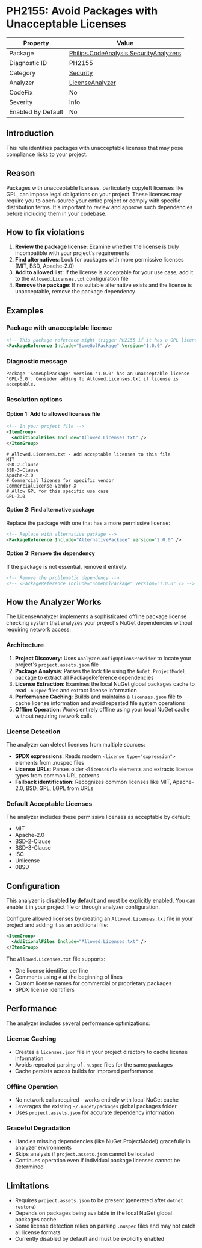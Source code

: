 # PH2155: Avoid Packages with Unacceptable Licenses

| Property | Value  |
|--|--|
| Package | [Philips.CodeAnalysis.SecurityAnalyzers](https://www.nuget.org/packages/Philips.CodeAnalysis.SecurityAnalyzers) |
| Diagnostic ID | PH2155 |
| Category  | [Security](../Security.md) |
| Analyzer | [LicenseAnalyzer](https://github.com/philips-software/roslyn-analyzers/blob/main/Philips.CodeAnalysis.SecurityAnalyzers/LicenseAnalyzer.cs)
| CodeFix  | No |
| Severity | Info |
| Enabled By Default | No |

## Introduction

This rule identifies packages with unacceptable licenses that may pose compliance risks to your project.

## Reason

Packages with unacceptable licenses, particularly copyleft licenses like GPL, can impose legal obligations on your project. These licenses may require you to open-source your entire project or comply with specific distribution terms. It's important to review and approve such dependencies before including them in your codebase.

## How to fix violations

1. **Review the package license**: Examine whether the license is truly incompatible with your project's requirements
2. **Find alternatives**: Look for packages with more permissive licenses (MIT, BSD, Apache-2.0)
3. **Add to allowed list**: If the license is acceptable for your use case, add it to the `Allowed.Licenses.txt` configuration file
4. **Remove the package**: If no suitable alternative exists and the license is unacceptable, remove the package dependency

## Examples

### Package with unacceptable license

```xml
<!-- This package reference might trigger PH2155 if it has a GPL license -->
<PackageReference Include="SomeGplPackage" Version="1.0.0" />
```

### Diagnostic message

```
Package 'SomeGplPackage' version '1.0.0' has an unacceptable license 'GPL-3.0'. Consider adding to Allowed.Licenses.txt if license is acceptable.
```

### Resolution options

#### Option 1: Add to allowed licenses file

```xml
<!-- In your project file -->
<ItemGroup>
  <AdditionalFiles Include="Allowed.Licenses.txt" />
</ItemGroup>
```

```text
# Allowed.Licenses.txt - Add acceptable licenses to this file
MIT
BSD-2-Clause
BSD-3-Clause
Apache-2.0
# Commercial license for specific vendor
CommercialLicense-Vendor-X
# Allow GPL for this specific use case
GPL-3.0
```

#### Option 2: Find alternative package

Replace the package with one that has a more permissive license:

```xml
<!-- Replace with alternative package -->
<PackageReference Include="AlternativePackage" Version="2.0.0" />
```

#### Option 3: Remove the dependency

If the package is not essential, remove it entirely:

```xml
<!-- Remove the problematic dependency -->
<!-- <PackageReference Include="SomeGplPackage" Version="1.0.0" /> -->
```

## How the Analyzer Works

The LicenseAnalyzer implements a sophisticated offline package license checking system that analyzes your project's NuGet dependencies without requiring network access:

### Architecture

1. **Project Discovery**: Uses `AnalyzerConfigOptionsProvider` to locate your project's `project.assets.json` file
2. **Package Analysis**: Parses the lock file using the `NuGet.ProjectModel` package to extract all PackageReference dependencies
3. **License Extraction**: Examines the local NuGet global packages cache to read `.nuspec` files and extract license information
4. **Performance Caching**: Builds and maintains a `licenses.json` file to cache license information and avoid repeated file system operations
5. **Offline Operation**: Works entirely offline using your local NuGet cache without requiring network calls

### License Detection

The analyzer can detect licenses from multiple sources:
- **SPDX expressions**: Reads modern `<license type="expression">` elements from .nuspec files
- **License URLs**: Parses older `<licenseUrl>` elements and extracts license types from common URL patterns
- **Fallback identification**: Recognizes common licenses like MIT, Apache-2.0, BSD, GPL, LGPL from URLs

### Default Acceptable Licenses

The analyzer includes these permissive licenses as acceptable by default:
- MIT
- Apache-2.0  
- BSD-2-Clause
- BSD-3-Clause
- ISC
- Unlicense
- 0BSD

## Configuration

This analyzer is **disabled by default** and must be explicitly enabled. You can enable it in your project file or through analyzer configuration.

Configure allowed licenses by creating an `Allowed.Licenses.txt` file in your project and adding it as an additional file:

```xml
<ItemGroup>
  <AdditionalFiles Include="Allowed.Licenses.txt" />
</ItemGroup>
```

The `Allowed.Licenses.txt` file supports:
- One license identifier per line
- Comments using `#` at the beginning of lines
- Custom license names for commercial or proprietary packages
- SPDX license identifiers

## Performance

The analyzer includes several performance optimizations:

### License Caching
- Creates a `licenses.json` file in your project directory to cache license information
- Avoids repeated parsing of `.nuspec` files for the same packages
- Cache persists across builds for improved performance

### Offline Operation
- No network calls required - works entirely with local NuGet cache
- Leverages the existing `~/.nuget/packages` global packages folder
- Uses `project.assets.json` for accurate dependency information

### Graceful Degradation
- Handles missing dependencies (like NuGet.ProjectModel) gracefully in analyzer environments
- Skips analysis if `project.assets.json` cannot be located
- Continues operation even if individual package licenses cannot be determined

## Limitations

- Requires `project.assets.json` to be present (generated after `dotnet restore`)
- Depends on packages being available in the local NuGet global packages cache
- Some license detection relies on parsing `.nuspec` files and may not catch all license formats
- Currently disabled by default and must be explicitly enabled

